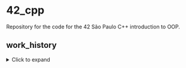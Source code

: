 # 42_cpp
Repository for the code for the 42 São Paulo C++ introduction to OOP.

## work_history

<details>
  <summary>Click to expand </summary>


  **June 15th 2022** - I just came back from a 4-month freeze and I'm rushing this project. Trying to kill one module every 2~3 days at most, while having a full time job and trying not to burnout. I kinda hate this project. Just finishing module_01.
  
  **June 16th 2022** - Spent most of my time today studying concepts that I'm gonna need for module_02. Stuff about how exactly floating point numbers work, orthodox canonical classes, operator overloads, etc. There's a pretty cool exercise about verifying if a point is positioned inside a tringle on this list, but I'm not gonna do it because it'd take too much time. Thanks 42SP, I love leaving cool stuff on the table because of your focus on speed over actual learning! Oh well, I've done MiniRT, I've had my share of point coordinates I guess.

  - Adding the Fixed class for module_02/ex00. Due to a joke comparing the orthodox canonical class with the medieval orthodox church, I have added a classic illumination of a knight fighting a snail to my class.

  **June 17th 2022** - Defined the class parameters required for ex01 on module_02. Did one evaluation for module_01, but couldn't get the second yet. Studied a bit more about how computers represent numbers. Will aim to finish tomorrow.

  **June 18th 2022** - Module_02 is pretty heavy on the theory. Had to do a little further research on ad hoc polymorphism to understand the third exercise. All that's left is to implement the fuckton of operator overloads it asks for, and then test everything.

  - Finished it. Brain explosion moment when I realized how post-increments actually work.

  **June 19th 2022** - While waiting for evaluations on module_02, started module_03. Cool, I'm a big Borderlands fan, but this language's verbosity is starting to annoy me. Completed ex00. It's 4am.

  **June 20th 2022** - Turned in module_02 and finished module_03, that I will turn in tomorrow. Inheritance is cursed and that Diamond Problem was concocted by the devil himself. It works well enough now, though.

  **June 22th 2022** - Uploaded some of module_04 yesterday but didn't log. I am SO FUCKING TILTED with this module. I can't get anything to work.

  **June 24th 2022** - Finished and turned in module_04, started module_05. I am very tired and can't concentrate, so I couldn't do any significant progress today, which upsets me. I fixed a little mistake on module_03.

  **June 27th 2022** - Uploading ex00 and ex01. This list is indeed bureaucratic. And boring. Lots of grunt work writing the classes and exceptions. Ex02 seems even worse but ex03 seems simpler. We'll see.

  **June 29th 2022** - Ex02-module05 done. Expecting to finish tomorrow.

  **June 30th 2022** - Finished module_05, ready to turn in. This one was a drag. Hoping the last 3 will be a little more interesting.

